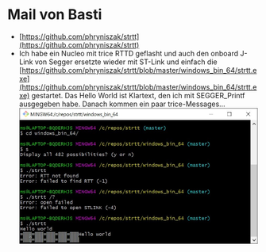 # Mail von Basti

- [https://github.com/phryniszak/strtt](https://github.com/phryniszak/strtt)
- Ich habe ein Nucleo mit trice RTTD geflasht und auch den onboard J-Link von Segger ersetzte wieder mit ST-Link und einfach die [https://github.com/phryniszak/strtt/blob/master/windows_bin_64/strtt.exe](https://github.com/phryniszak/strtt/blob/master/windows_bin_64/strtt.exe) gestartet. Das Hello World ist Klartext, den ich mit SEGGER_Printf ausgegeben habe. Danach kommen ein paar trice-Messages...
  ![srtt.png](../README.media/Backup/srtt.png)
